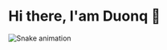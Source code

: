 # Hi there, I'am Duonq 👋
![Snake animation](https://github.com/thanhduong1311/thanhduong1311/blob/output/github-contribution-grid-snake.svg)

